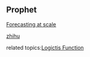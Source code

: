 ## Prophet

[Forecasting at scale](https://facebook.github.io/prophet/)

[zhihu](https://zhuanlan.zhihu.com/p/52330017)

related topics:[Logictis Function](https://en.wikipedia.org/wiki/Logistic_function)
